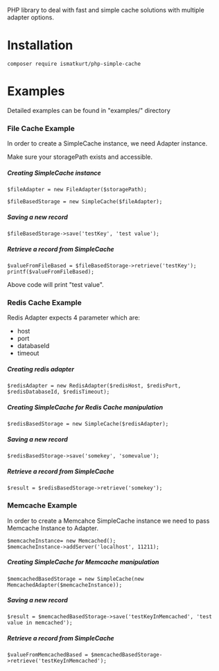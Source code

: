PHP library to deal with fast and simple cache solutions with multiple adapter options.

# Installation
```
composer require ismatkurt/php-simple-cache
```

# Examples
Detailed examples can be found in "examples/" directory

### File Cache Example

In order to create a SimpleCache instance, we need Adapter instance.

Make sure your storagePath exists and accessible.

##### Creating SimpleCache instance
```
$fileAdapter = new FileAdapter($storagePath);

$fileBasedStorage = new SimpleCache($fileAdapter);
```

##### Saving a new record
```
$fileBasedStorage->save('testKey', 'test value');
```

##### Retrieve a record from SimpleCache
```
$valueFromFileBased = $fileBasedStorage->retrieve('testKey');
printf($valueFromFileBased);
```

Above code will print "test value".

### Redis Cache Example
Redis Adapter expects 4 parameter which are:
- host
- port
- databaseId
- timeout

##### Creating redis adapter
```
$redisAdapter = new RedisAdapter($redisHost, $redisPort, $redisDatabaseId, $redisTimeout);
```

##### Creating SimpleCache for Redis Cache manipulation
```
$redisBasedStorage = new SimpleCache($redisAdapter);
```

##### Saving a new record
```
$redisBasedStorage->save('somekey', 'somevalue');
```

##### Retrieve a record from SimpleCache
```
$result = $redisBasedStorage->retrieve('somekey');
```

### Memcache Example

In order to create a Memcahce SimpleCache instance we need to pass Memcache Instance to Adapter.

```
$memcacheInstance= new Memcached();
$memcacheInstance->addServer('localhost', 11211);
```

##### Creating SimpleCache for Memcache manipulation
```
$memcachedBasedStorage = new SimpleCache(new MemcachedAdapter($memcacheInstance));
```

##### Saving a new record
```
$result = $memcachedBasedStorage->save('testKeyInMemcached', 'test value in memcached');
```

##### Retrieve a record from SimpleCache
```
$valueFromMemcachedBased = $memcachedBasedStorage->retrieve('testKeyInMemcached');
```


